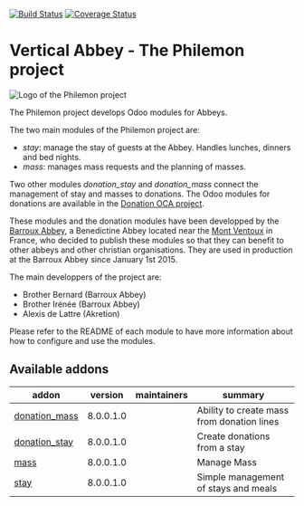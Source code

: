 [![Build Status](https://travis-ci.org/OCA/vertical-abbey.svg?branch=8.0)](https://travis-ci.org/OCA/vertical-abbey)
[![Coverage Status](https://coveralls.io/repos/OCA/vertical-abbey/badge.png?branch=8.0)](https://coveralls.io/r/OCA/vertical-abbey?branch=8.0)

# Vertical Abbey - The Philemon project

![Logo of the Philemon project](http://people.via.ecp.fr/~alexis/philemon-logo-192.png "Philemon logo")

The Philemon project develops Odoo modules for Abbeys.

The two main modules of the Philemon project are:
* *stay*: manage the stay of guests at the Abbey. Handles lunches, dinners and bed nights.
* *mass*: manages mass requests and the planning of masses.

Two other modules *donation_stay* and *donation_mass* connect the management of stay and masses to donations. The Odoo modules for donations are available in the [Donation OCA project](https://github.com/OCA/donation).

These modules and the donation modules have been developped by the
[Barroux Abbey](http://www.barroux.org/), a Benedictine Abbey located
near the [Mont Ventoux](http://en.wikipedia.org/wiki/Mont_Ventoux) in
France, who decided to publish these modules so that they can benefit
to other abbeys and other christian organisations. They are used in
production at the Barroux Abbey since January 1st 2015.

The main developpers of the project are:
* Brother Bernard (Barroux Abbey)
* Brother Irénée (Barroux Abbey)
* Alexis de Lattre (Akretion)

Please refer to the README of each module to have more information about
how to configure and use the modules.

[//]: # (addons)

Available addons
----------------
addon | version | maintainers | summary
--- | --- | --- | ---
[donation_mass](donation_mass/) | 8.0.0.1.0 |  | Ability to create mass from donation lines
[donation_stay](donation_stay/) | 8.0.0.1.0 |  | Create donations from a stay
[mass](mass/) | 8.0.0.1.0 |  | Manage Mass
[stay](stay/) | 8.0.0.1.0 |  | Simple management of stays and meals

[//]: # (end addons)
